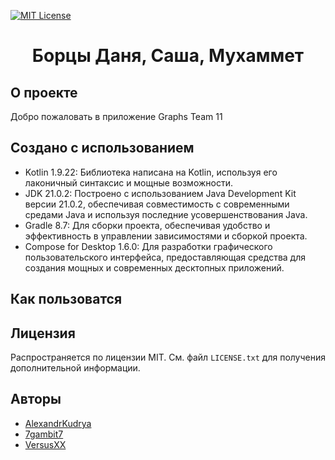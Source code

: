 [![MIT License][license-shield]][license-url]

<h1 align="center">Борцы Даня, Саша, Мухаммет</h1>

## О проекте

Добро пожаловать в приложение Graphs Team 11

## Создано с использованием

- Kotlin 1.9.22: Библиотека написана на Kotlin, используя его лаконичный синтаксис и мощные возможности.
- JDK 21.0.2: Построено с использованием Java Development Kit версии 21.0.2, обеспечивая совместимость с современными средами Java и используя последние усовершенствования Java.
- Gradle 8.7: Для сборки проекта, обеспечивая удобство и эффективность в управлении зависимостями и сборкой проекта.
- Compose for Desktop 1.6.0: Для разработки графического пользовательского интерфейса, предоставляющая средства для создания мощных и современных десктопных приложений.

## Как пользоватся

## Лицензия

Распространяется по лицензии MIT. См. файл `LICENSE.txt` для получения дополнительной информации.

## Авторы

- [AlexandrKudrya](https://github.com/AlexandrKudrya)
- [7gambit7](https://github.com/7gambit7)
- [VersusXX](https://github.com/VersusXX)

[license-shield]: https://img.shields.io/github/license/othneildrew/Best-README-Template.svg?style=for-the-badge:
[license-url]: https://github.com/spbu-coding-2023/trees-11/blob/main/LICENSE.txt